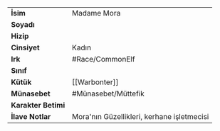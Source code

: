 |  |  |
  |---|---|
  | **İsim** | Madame Mora|
  | **Soyadı** | |
  | **Hizip** | |
  | **Cinsiyet** | Kadın|
  | **Irk** | #Race/CommonElf|
  | **Sınıf** | |
  | **Kütük** | [[Warbonter]]|
  | **Münasebet** | #Münasebet/Müttefik|
  | **Karakter Betimi** | |
  | **İlave Notlar** | Mora'nın Güzellikleri, kerhane işletmecisi|
  